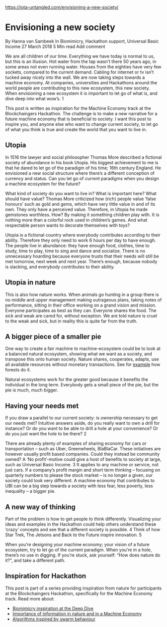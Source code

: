 https://iota-untangled.com/envisioning-a-new-society/

# Envisioning a new society
By Hanna van Sambeek  In Biomimicry, Hackathon support, Universal Basic Income  27 March 2018  5 Min read  Add comment 

We are all children of our time. Everything we have today is normal to us, but this is an illusion. Hot water from the tap wasn’t there 50 years ago, in some areas not even running water. Houses from the eighties have very few sockets, compared to the current demand. Cabling for internet or tv isn’t tucked away nicely into the wall. We are now taking steps towards a machine economy. At companies, universities and Hackathons around the world people are contributing to this new ecosystem, this new society. When envisioning a new ecosystem it is important to let go of what is, and dive deep into what wow’s. 1

This post is written as inspiration for the Machine Economy track at the Blockchaingers Hackathon. The challenge is to make a new narrative for a future machine economy that is beneficial to society. I want this post to inspire you, and anyone else who want to change current society, to let go of what you think is true and create the world that you want to live in.

## Utopia
In 1516 the lawyer and social philosopher Thomas More described a fictional society of abundance in his book Utopia. His biggest achievement to me is that he dared to let go of the paradigm of his time; 16th century England. He envisioned a new social structure where there’s a different conception of currency and status. Can you let go of current paradigms when you design a machine ecosystem for the future?

What kind of society do you want to live in? What is important here? What should have value?  Thomas More criticized how (rich) people value ‘false honours’ such as gold and gems, which have very little value in and of its own. They only have a perceived value. Therefore, in Utopia he made gemstones worthless. How? By making it something children play with. It is nothing more than a colorful rock used in children’s games. And what respectable person wants to decorate themselves with toys?


Utopia is a fictional country where everybody contributes according to their ability. Therefore they only need to work 6 hours per day to have enough. The people live in abundance: they have enough food, clothes, time to study, time to play, time to sing and dance and socialize. There is no unnecessary hoarding because everyone trusts that their needs will still be met tomorrow, next week and next year. There’s enough, because nobody is slacking, and everybody contributes to their ability.

## Utopia in nature
This is also how nature works. When animals go hunting in a group there is no middle and upper management making outrageous plans, taking notes of performance, sitting in their office working on a grand vision and mission. Everyone participates as best as they can. Everyone shares the food. The sick and weak are cared for, without exception. We are told nature is cruel to the weak and sick, but in reality this is quite far from the truth.

## A bigger piece of a smaller pie
One way to create a fair machine to machine-ecosystem could be to look at a balanced natural ecosystem, showing what we want as a society, and transpose this onto human society. Nature shares, cooperates, adapts, use all available resources without monetary transactions. See for [example](https://iota-untangled.com/nature-inspiration-worlds-largest-hackathon/) how forests do it.

Natural ecosystems work for the greater good because it benefits the individual in the long term. Everybody gets a small piece of the pie, but the pie is much, much bigger.

## Having your needs met
If you draw a parallel to our current society: is ownership necessary to get our needs met? Intuitive answers aside, do you really want to own a drill for instance? Or do you want to be able to drill a hole at your convenience? Or do you just want the hole to be there? 2

There are already plenty of examples of sharing economy for cars or transportation – such as Uber, Greenwheels, BlaBlaCar. These initiatives are however usually profit based companies. Could they instead be community owned? A ‘No profit’-motive could give a host of benefits to society at large, such as Universal Basic Income. 3 It applies to any machine or service, not just cars. If a company’s profit margin and short term thinking – focusing on quarterly numbers to please the stock market – is no longer a given, our society could look very different. A machine economy that contributes to UBI can be a big step towards a society with less fear, less poverty, less inequality – a bigger pie.

## A new way of thinking
Part of the problem is how to get people to think differently. Visualizing your ideas and examples in the Hackathon could help others understand these ‘crazy’ concepts and see that a different society is possible. 4 Think of how Star Trek, The Jetsons and Back to the Future inspire innovation. 5

When you’re designing your machine economy; your vision of a future ecosystem, try to let go of the current paradigm. When you’re in a hole, there’s no use in digging. If you’re stuck, ask yourself: “How does nature do it?”, and take a different path.

## Inspiration for Hackathon
This post is part of a series providing inspiration from nature for participants at the Blockchaingers Hackathon, specifically for the Machine Economy track. Read more about:

- [Biomimicry inspiration at the Deep Dive](https://iota-untangled.com/nature-inspiration-worlds-largest-hackathon/)
- [Importance of information in nature and in a Machine Economy](https://iota-untangled.com/biomimicry-information-machine-economy/)
- [Algorithms inspired by swarm behaviour](https://iota-untangled.com/algorithms-inspired-swarm-behaviour/)
